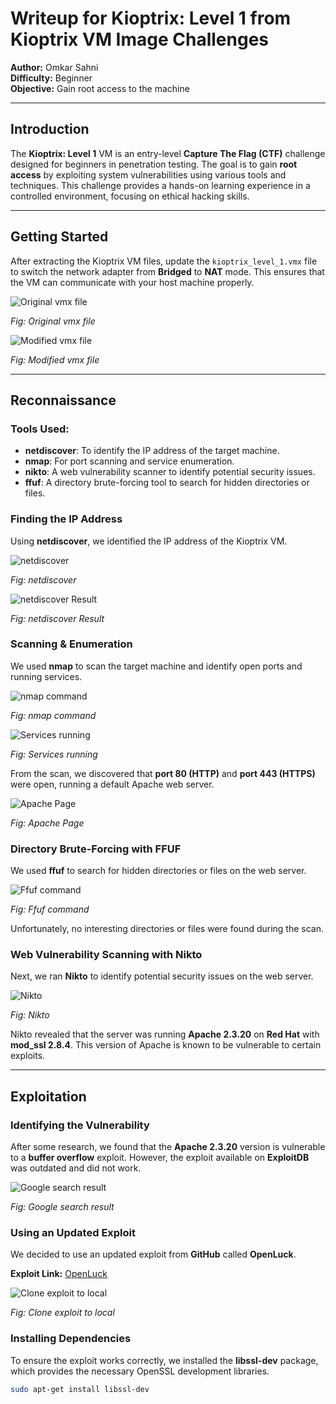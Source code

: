 # Writeup for Kioptrix: Level 1 from Kioptrix VM Image Challenges

**Author:** Omkar Sahni  
**Difficulty:** Beginner  
**Objective:** Gain root access to the machine

---

## Introduction

The **Kioptrix: Level 1** VM is an entry-level **Capture The Flag (CTF)** challenge designed for beginners in penetration testing. The goal is to gain **root access** by exploiting system vulnerabilities using various tools and techniques. This challenge provides a hands-on learning experience in a controlled environment, focusing on ethical hacking skills.

---

## Getting Started

After extracting the Kioptrix VM files, update the `kioptrix_level_1.vmx` file to switch the network adapter from **Bridged** to **NAT** mode. This ensures that the VM can communicate with your host machine properly.

![Original vmx file](media/image2.png)

*Fig: Original vmx file*

![Modified vmx file](media/image4.png)

*Fig: Modified vmx file*

---

## Reconnaissance

### Tools Used:
- **netdiscover**: To identify the IP address of the target machine.
- **nmap**: For port scanning and service enumeration.
- **nikto**: A web vulnerability scanner to identify potential security issues.
- **ffuf**: A directory brute-forcing tool to search for hidden directories or files.

### Finding the IP Address

Using **netdiscover**, we identified the IP address of the Kioptrix VM.

![netdiscover](media/image5.png)

*Fig: netdiscover*

![netdiscover Result](media/image6.png)

*Fig: netdiscover Result*

### Scanning & Enumeration

We used **nmap** to scan the target machine and identify open ports and running services.

![nmap command](media/image7.png)

*Fig: nmap command*

![Services running](media/image8.png)

*Fig: Services running*

From the scan, we discovered that **port 80 (HTTP)** and **port 443 (HTTPS)** were open, running a default Apache web server.

![Apache Page](media/image9.png)

*Fig: Apache Page*

### Directory Brute-Forcing with FFUF

We used **ffuf** to search for hidden directories or files on the web server.

![Ffuf command](media/image10.png)

*Fig: Ffuf command*

Unfortunately, no interesting directories or files were found during the scan.

### Web Vulnerability Scanning with Nikto

Next, we ran **Nikto** to identify potential security issues on the web server.

![Nikto](media/image11.png)

*Fig: Nikto*

Nikto revealed that the server was running **Apache 2.3.20** on **Red Hat** with **mod_ssl 2.8.4**. This version of Apache is known to be vulnerable to certain exploits.

---

## Exploitation

### Identifying the Vulnerability

After some research, we found that the **Apache 2.3.20** version is vulnerable to a **buffer overflow** exploit. However, the exploit available on **ExploitDB** was outdated and did not work.

![Google search result](media/image12.png)

*Fig: Google search result*

### Using an Updated Exploit

We decided to use an updated exploit from **GitHub** called **OpenLuck**.

**Exploit Link:** [OpenLuck](https://github.com/heltonWernik/OpenLuck)

![Clone exploit to local](media/image13.png)

*Fig: Clone exploit to local*

### Installing Dependencies

To ensure the exploit works correctly, we installed the **libssl-dev** package, which provides the necessary OpenSSL development libraries.

```bash
sudo apt-get install libssl-dev
